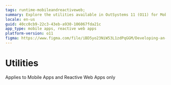 ```yaml
---
tags: runtime-mobileandreactiveweb; 
summary: Explore the utilities available in OutSystems 11 (O11) for Mobile Apps and Reactive Web Apps.
locale: en-us
guid: 40cc0cb9-22c3-43eb-a930-106067fda21c
app_type: mobile apps, reactive web apps
platform-version: o11
figma: https://www.figma.com/file/iBD5yo23NiW53L1zdPqGGM/Developing-an-Application?type=design&node-id=4647%3A13779&mode=design&t=ANpsYvOCthr9AWot-1
---
```


# Utilities

<div class="info" markdown="1">

Applies to Mobile Apps and Reactive Web Apps only

</div>
